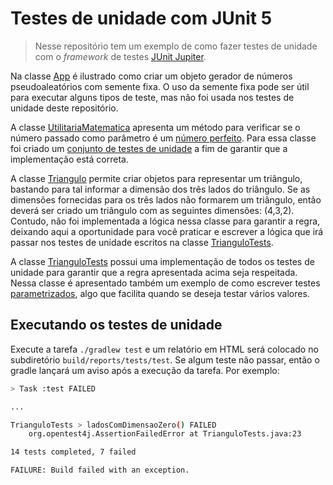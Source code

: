 # Testes de unidade com JUnit 5

> Nesse repositório tem um exemplo de como fazer testes de unidade com o *framework* de testes [JUnit Jupiter](https://junit.org/junit5/docs/current/user-guide).

Na classe [App](src/main/java/poo/App.java) é ilustrado como criar um objeto gerador de números pseudoaleatórios com semente fixa. O uso da semente fixa pode ser útil para executar alguns tipos de teste, mas não foi usada nos testes de unidade deste repositório.

A classe [UtilitariaMatematica](src/main/java/poo/util/UtilitariaMatematica.java) apresenta um método para verificar se o número passado como parâmetro é um [número perfeito](https://pt.wikipedia.org/wiki/N%C3%BAmero_perfeito). Para essa classe foi criado um [conjunto de testes de unidade](src/test/java/poo/UtilitariaMatematicaTests.java) a fim de garantir que a implementação está correta. 

A classe [Triangulo](src/main/java/poo/formas/Triangulo.java) permite criar objetos para representar um triângulo, bastando para tal informar a dimensão dos três lados do triângulo. Se as dimensões fornecidas para os três lados não formarem um triângulo, então deverá ser criado um triângulo com as seguintes dimensões: (4,3,2). Contudo, não foi implementada a lógica nessa classe para garantir a regra, deixando aqui a oportunidade para você praticar e escrever a lógica que irá passar nos testes de unidade escritos na classe [TrianguloTests](src/test/java/poo/TrianguloTests.java).  

A classe [TrianguloTests](src/test/java/poo/TrianguloTests.java) possui uma implementação de todos os testes de unidade para garantir que a regra apresentada acima seja respeitada. Nessa classe é apresentado também um exemplo de como escrever testes [parametrizados](https://junit.org/junit5/docs/current/user-guide/#writing-tests-parameterized-tests-sources), algo que facilita quando se deseja testar vários valores. 

## Executando os testes de unidade

Execute a tarefa `./gradlew test` e um relatório em HTML será colocado no subdiretório `build/reports/tests/test`. Se algum teste não passar, então o gradle lançará um aviso após a execução da tarefa. Por exemplo:

```bash
> Task :test FAILED

...

TrianguloTests > ladosComDimensaoZero() FAILED
    org.opentest4j.AssertionFailedError at TrianguloTests.java:23

14 tests completed, 7 failed

FAILURE: Build failed with an exception.
```